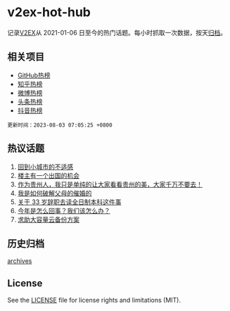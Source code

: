 # v2ex-hot-hub

 记录[V2EX](https://www.v2ex.com/)从 2021-01-06 日至今的热门话题。每小时抓取一次数据，按天[归档](archives)。
 
 ## 相关项目

- [GitHub热榜](https://github.com/snaildev/github-hot-hub)
- [知乎热榜](https://github.com/snaildev/zhihu-hot-hub)
- [微博热榜](https://github.com/snaildev/weibo-hot-hub)
- [头条热榜](https://github.com/snaildev/toutiao-hot-hub)
- [抖音热榜](https://github.com/snaildev/douyin-hot-hub)


 `更新时间：2023-08-03 07:05:25 +0800`

## 热议话题

1. [回到小城市的不适感](https://www.v2ex.com/t/961695)
1. [楼主有一个出国的机会](https://www.v2ex.com/t/961881)
1. [作为贵州人，我只是单纯的让大家看看贵州的美，大家千万不要去！](https://www.v2ex.com/t/961771)
1. [我是如何破解父母的催婚的](https://www.v2ex.com/t/961746)
1. [关于 33 岁辞职去读全日制本科这件事](https://www.v2ex.com/t/961810)
1. [今年是怎么回事？我们该怎么办？](https://www.v2ex.com/t/961693)
1. [求助大容量云备份方案](https://www.v2ex.com/t/961688)

## 历史归档

[archives](archives)

## License

See the [LICENSE](LICENSE) file for license rights and limitations (MIT).

